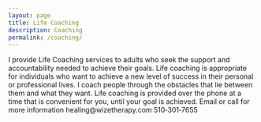 ```yaml
---
layout: page
title: Life Coaching
description: Coaching
permalink: /coaching/
---
```

<p class="text-justify">
I provide Life Coaching services to adults who seek the support and
accountability needed to achieve their goals. Life coaching is appropriate for
individuals who want to achieve a new level of success in their personal or
professional lives. I coach people through the obstacles that lie between them and
what they want. Life coaching is provided over the phone at a time that is
convenient for you, until your goal is achieved. Email or call for more
information healing@wizetherapy.com  510&#8209;301&#8209;7655
</p>
